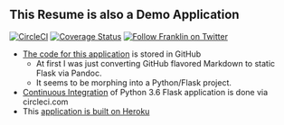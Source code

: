 ## This Resume is also a Demo Application

[![CircleCI](https://circleci.com/gh/hotpeppersec/franklin-resume/tree/master.svg?style=svg)](https://circleci.com/gh/hotpeppersec/franklin-resume/tree/master)
[![Coverage Status](https://coveralls.io/repos/github/theDevilsVoice/franklin-resume/badge.svg?branch=master)](https://coveralls.io/github/hotpeppersec/franklin-resume?branch=master) 
[![Follow Franklin on Twitter](https://img.shields.io/twitter/follow/hotpeppersec.svg?style=social&label=Follow%20me%20on%20Twitter)][twitter]

[twitter]: https://twitter.com/intent/user?screen_name=theDevilsVoice "Follow Franklin on Twitter"

- [The code for this application](https://github.com/hotpeppersec/franklin-resume) is stored in GitHub
    - At first I was just converting GitHub flavored Markdown to static Flask via Pandoc. 
    - It seems to be morphing into a Python/Flask project. 
- [Continuous Integration](https://circleci.com/gh/hotpeppersec/franklin-resume/tree/master) of Python 3.6 Flask application is done via circleci.com
- This [application is built on Heroku](https://www.heroku.com/what)